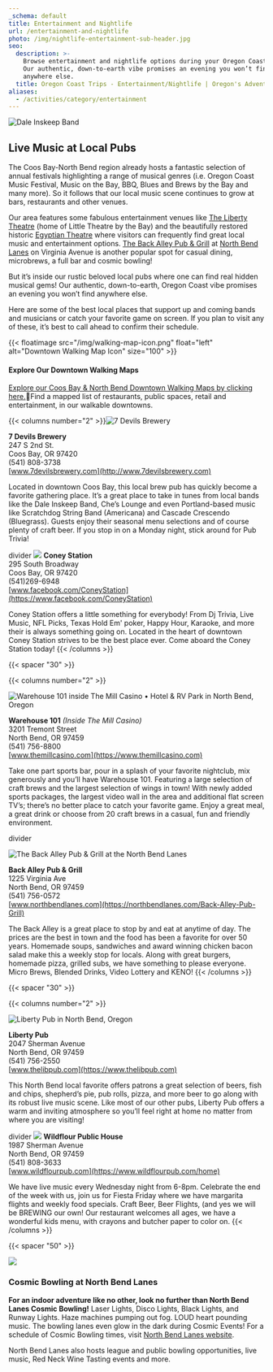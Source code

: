 ```yaml
---
_schema: default
title: Entertainment and Nightlife
url: /entertainment-and-nightlife
photo: /img/nightlife-entertainment-sub-header.jpg
seo:
  description: >-
    Browse entertainment and nightlife options during your Oregon Coast trip!
    Our authentic, down-to-earth vibe promises an evening you won’t find
    anywhere else.
  title: Oregon Coast Trips - Entertainment/Nightlife | Oregon's Adventure Coast
aliases:
  - /activities/category/entertainment
---
```

![Dale Inskeep Band](/img/enterainment-top-header.jpg)

## Live Music at Local Pubs

The Coos Bay-North Bend region already hosts a fantastic selection of annual festivals highlighting a range of musical genres (i.e. Oregon Coast Music Festival, Music on the Bay, BBQ, Blues and Brews by the Bay and many more). So it follows that our local music scene continues to grow at bars, restaurants and other venues.

Our area features some fabulous entertainment venues like [The Liberty Theatre](http://thelibertytheatre.org) (home of Little Theatre by the Bay) and the beautifully restored historic [Egyptian Theatre](http://egyptiantheatreoregon.com/) where visitors can frequently find great local music and entertainment options. [The Back Alley Pub & Grill](https://northbendlanes.com/Back-Alley-Pub-Grill) at [North Bend Lanes](https://northbendlanes.com/) on Virginia Avenue is another popular spot for casual dining, microbrews, a full bar and cosmic bowling!

But it’s inside our rustic beloved local pubs where one can find real hidden musical gems! Our authentic, down-to-earth, Oregon Coast vibe promises an evening you won’t find anywhere else.

Here are some of the best local places that support up and coming bands and musicians or catch your favorite game on screen. If you plan to visit any of these, it’s best to call ahead to confirm their schedule.&nbsp;

{{< floatimage src="/img/walking-map-icon.png" float="left" alt="Downtown Walking Map Icon" size="100" >}}

#### Explore Our Downtown Walking Maps

[Explore our Coos Bay & North Bend Downtown Walking Maps by clicking here.](/img/walking-map-cbnb.pdf)Find a mapped list of restaurants, public spaces, retail and entertainment, in our walkable downtowns.

{{< columns number="2" >}}![7 Devils Brewery](/img/ent-seven-devils.jpg)

**7 Devils Brewery**<br>247 S 2nd St.<br>Coos Bay, OR 97420<br>(541) 808-3738<br>[www.7devilsbrewery.com](http://www.7devilsbrewery.com)

Located in downtown Coos Bay, this local brew pub has quickly become a favorite gathering place. It’s a great place to take in tunes from local bands like the Dale Inskeep Band, Che’s Lounge and even Portland-based music like Scratchdog String Band (Americana) and Cascade Crescendo (Bluegrass). Guests enjoy their seasonal menu selections and of course plenty of craft beer. If you stop in on a Monday night, stick around for Pub Trivia!

divider
![](/img/coney-station-entertainment.jpg)
**Coney Station**<br>295 South Broadway<br>Coos Bay, OR 97420<br>(541)269-6948<br>[www.facebook.com/ConeyStation](https://www.facebook.com/ConeyStation)

Coney Station offers a little something for everybody! From Dj Trivia, Live Music, NFL Picks, Texas Hold Em' poker, Happy Hour, Karaoke, and more their is always something going on. Located in the heart of downtown Coney Station strives to be the best place ever. Come aboard the Coney Station today!
{{< /columns >}}

{{< spacer "30" >}}

{{< columns number="2" >}}

![Warehouse 101 inside The Mill Casino • Hotel &amp; RV Park in North Bend, Oregon](/img/ent-warehouse-101.jpg)

**Warehouse 101** *(Inside The Mill Casino)*<br>3201 Tremont Street<br>North Bend, OR 97459<br>(541) 756-8800<br>[www.themillcasino.com](https://www.themillcasino.com)

Take one part sports bar, pour in a splash of your favorite nightclub, mix generously and you’ll have Warehouse 101. Featuring a large selection of craft brews and the largest selection of wings in town! With newly added sports packages, the largest video wall in the area and additional flat screen TV’s; there’s no better place to catch your favorite game. Enjoy a great meal, a great drink or choose from 20 craft brews in a casual, fun and friendly environment.

divider

![The Back Alley Pub & Grill at the North Bend Lanes](/img/back-alley-pub-food-image.jpg)

**Back Alley Pub & Grill**<br>1225 Virginia Ave<br>North Bend, OR 97459<br>(541) 756-0572<br>[www.northbendlanes.com](https://northbendlanes.com/Back-Alley-Pub-Grill)

The Back Alley is a great place to stop by and eat at anytime of day. The prices are the best in town and the food has been a favorite for over 50 years. Homemade soups, sandwiches and award winning chicken bacon salad make this a weekly stop for locals. Along with great burgers, homemade pizza, grilled subs, we have something to please everyone. Micro Brews, Blended Drinks, Video Lottery and KENO!
{{< /columns >}}

{{< spacer "30" >}}

{{< columns number="2" >}}

![Liberty Pub in North Bend, Oregon](/img/ent-liberty-pub.jpg)

**Liberty Pub**<br>2047 Sherman Avenue<br>North Bend, OR  97459<br>(541) 756-2550<br>[www.thelibpub.com](https://www.thelibpub.com)

This North Bend local favorite offers patrons a great selection of beers, fish and chips, shepherd’s pie, pub rolls, pizza, and more beer to go along with its robust live music scene. Like most of our other pubs, Liberty Pub offers a warm and inviting atmosphere so you’ll feel right at home no matter from where you are visiting!

divider
![](/img/wildflour-entertainment-page.jpg)
**Wildflour Public House**<br>1987 Sherman Avenue<br>North Bend, OR 97459<br>(541) 808-3633<br>[www.wildflourpub.com](https://www.wildflourpub.com/home)

We have live music every Wednesday night from 6-8pm. Celebrate the end of the week with us, join us for Fiesta Friday where we have margarita flights and weekly food specials. Craft Beer, Beer Flights, (and yes we will be BREWING our own! Our restaurant welcomes all ages, we have a wonderful kids menu, with crayons and butcher paper to color on.
{{< /columns >}}

{{< spacer "50" >}}

![](/img/Collage-Two-Images-Bowling.jpg)

### Cosmic Bowling at North Bend Lanes

**For an indoor adventure like no other, look no further than North Bend Lanes Cosmic Bowling!** Laser Lights, Disco Lights, Black Lights, and Runway Lights. Haze machines pumping out fog. LOUD heart pounding music. The bowling lanes even glow in the dark during Cosmic Events! For a schedule of Cosmic Bowling times, visit [North Bend Lanes website](https://northbendlanes.com/Bowling/Cosmic-Bowling).

North Bend Lanes also hosts league and public bowling opportunities, live music, Red Neck Wine Tasting events and more.
